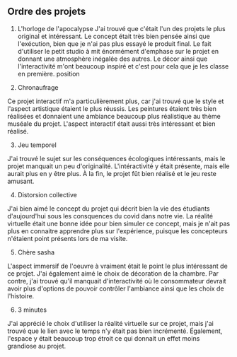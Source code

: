 ## Ordre des projets

1) L'horloge de l'apocalypse 
J'ai trouvé que c'était l'un des projets le plus original et intéressant. Le concept était très bien pensée ainsi que l'exécution, bien que je n'ai pas plus essayé le produit final. Le fait d'utiliser le petit studio à mit énormément d'emphase sur le projet en donnant une atmosphère inégalée des autres. Le décor ainsi que l'interactivité m'ont beaucoup inspiré et c'est pour cela que je les classe en première. position

2) Chronaufrage

Ce projet interactif m'a particulièrement plus, car j'ai trouvé que le style et l'aspect artistique étaient le plus réussis. Les peintures étaient très bien réalisées et donnaient une ambiance beaucoup plus réalistique au thème muséale du projet. L'aspect interactif était aussi très intéressant et bien réalisé.

3) Jeu temporel 

J'ai trouvé le sujet sur les conséquences écologiques intéressants, mais le projet manquait un peu d'originalité. L'intéractivité y était présente, mais elle aurait plus en y être plus. À la fin, le projet fût bien réalisé et le jeu reste amusant.

4) Distorsion collective 

J'ai bien aimé le concept du projet qui décrit bien la vie des étudiants d'aujourd'hui sous les consquences du covid dans notre vie. La réalité virtuelle était une bonne idée pour bien simuler ce concept, mais je n'ait pas plus en connaitre apprendre plus sur l'expérience, puisque les concepteurs n'étaient point présents lors de ma visite. 

5) Chère sasha

L'aspect immersif de l'oeuvre à vraiment était le point le plus intéressant de ce projet. J'ai également aimé le choix de décoration de la chambre. Par contre, j'ai trouvé qu'il manquait d'interactivité où le consommateur devrait avoir plus d'options de pouvoir contrôler l'ambiance ainsi que les choix de l'histoire.

6) 3 minutes

J'ai apprécié le choix d'utiliser la réalité virtuelle sur ce projet, mais j'ai trouvé que le lien avec le temps n'y était pas bien incrémenté. Également, l'espace y était beaucoup trop étroit ce qui donnait un effet moins grandiose au projet.

